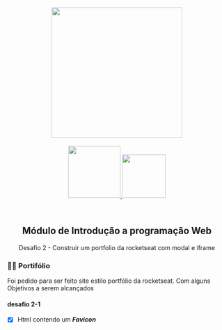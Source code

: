 <h1 align="center">
    <img src="https://camo.githubusercontent.com/268b1344409fac98c4eeda520482b6910c4ddcba/68747470733a2f2f73746f726167652e676f6f676c65617069732e636f6d2f676f6c64656e2d77696e642f626f6f7463616d702d6c61756e6368626173652f6c6f676f2e706e67" width="300" style="text-align:center"/>
</h1>
<p align="center">
    <a href="https://github.com/JonasBezerra" >
        <img src="https://img.shields.io/static/v1?label=Made%20By&message=Jonas&color=rgb(253,149,31)&style=solid-square&logo=github" width="120px">
    </a>
    <a href="https://github.com/JonasBezerra/Introducao_a_Programacao_Web/blob/master/LICENSE" >
        <img src="https://img.shields.io/static/v1?label=License&message=Mit&color=rgb(253,149,31)&style=solid-square&logo=github" width="100px">
    </a>
</p> 
<br>
<h2 align="center">Módulo de Introdução a programação Web</h2>
<p align="center">Desafio 2 - Construir um portfolio da rocketseat com modal e iframe</p> 


### ✍🏼 Portifólio
Foi pedido para ser feito site estilo portfólio da rocketseat. Com alguns Objetivos a serem alcançados

#### desafio 2-1

- [x] Html contendo um ***Favicon***
